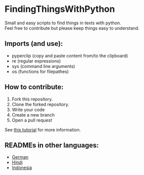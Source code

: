 # FindingThingsWithPython
Small and easy scripts to find things in texts with python.  
Feel free to contribute but please keep things easy to understand. 

## Imports (and use):
- pyperclip (copy and paste content from/to the clipboard)
- re (regular expressions)
- sys (command line arguments)
- os (functions for filepathes)

## How to contribute:
1. Fork this repository.
2. Clone the forked repository.
3. Write your code
4. Create a new branch
5. Open a pull request

See [this tutorial](https://www.digitalocean.com/community/tutorials/how-to-create-a-pull-request-on-github) for more information. 

## READMEs in other languages:
- [German](README_de.md)
- [Hindi](README_hi.md)
- [Indonesia](README_idn.md)
